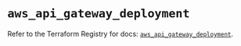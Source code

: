 # `aws_api_gateway_deployment`

Refer to the Terraform Registry for docs: [`aws_api_gateway_deployment`](https://registry.terraform.io/providers/hashicorp/aws/3.76.1/docs/resources/api_gateway_deployment).
